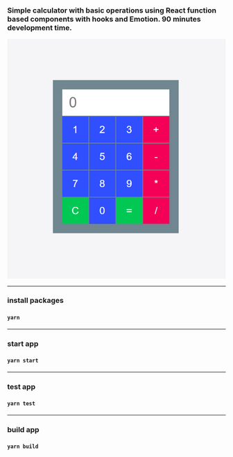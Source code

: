 ### Simple calculator with basic operations using React function based components with hooks and Emotion. 90 minutes development time.

![](https://github.com/Jon-Dickinson/calculator/blob/master/screenshot.png)

---

### install packages

#### `yarn`

---

### start app

#### `yarn start`

---

### test app

#### `yarn test`

---

### build app

#### `yarn build`
